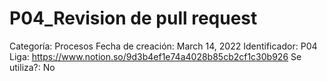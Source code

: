 # P04_Revision de pull request

Categoría: Procesos
Fecha de creación: March 14, 2022
Identificador: P04
Liga: https://www.notion.so/9d3b4ef1e74a4028b85cb2cf1c30b926
Se utiliza?: No